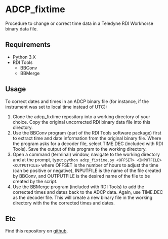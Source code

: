 # ADCP_fixtime

Procedure to change or correct time data in a Teledyne RDI Workhorse binary data file.

## Requirements

* Python 3.X
* RDI Tools
	* BBConv
	* BBMerge

## Usage

To correct dates and times in an ADCP binary file (for instance, if the instrument was set to local time instead of UTC):

1. Clone the adcp_fixtime repository into a working directory of your choice. Copy the original uncorrected RDI binary data file into this directory.
1. Use the BBConv program (part of the RDI Tools software package) first to extract time and date information from the original binary file. Where the program asks for a decoder file, select TIME.DEC (included with RDI Tools). Save the output of this program to the working directory.
3. Open a command (terminal) window, navigate to the working directory and at the prompt, type: ```python adcp_fixtime.py <OFFSET> <INPUTFILE> <OUTPUTFILE>``` where OFFSET is the number of hours to adjust the time (can be positive or negative), INPUTFILE is the name of the file created by BBConv, and OUTPUTFILE is the desired name of the file to be created by the script.
4. Use the BBMerge program (included with RDI Tools) to add the corrected times and dates back to the ADCP data. Again, use TIME.DEC as the decoder file. This will create a new binary file in the working directory with the the corrected times and dates.

## Etc

Find this repository on [github](Github).

[github]:https://github.com/asmith-whoi/adcp_fixtime